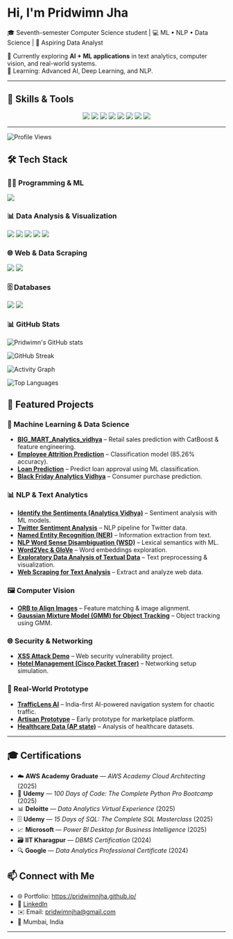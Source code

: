 # Hi, I'm Pridwimn Jha  

🎓 Seventh-semester Computer Science student | 💻 ML • NLP • Data Science | 🚀 Aspiring Data Analyst  

🔭 Currently exploring **AI + ML applications** in text analytics, computer vision, and real-world systems.  
🌱 Learning: Advanced AI, Deep Learning, and NLP.  

---
## 🔧 Skills & Tools  

<p align="center">
  <img src="https://img.shields.io/badge/Python-3670A0?logo=python&logoColor=white"/>
  <img src="https://img.shields.io/badge/TensorFlow-FF6F00?logo=tensorflow&logoColor=white"/>
  <img src="https://img.shields.io/badge/scikit--learn-F7931E?logo=scikit-learn&logoColor=white"/>
  <img src="https://img.shields.io/badge/NLP-00A3E0?logo=openai&logoColor=white"/>
  <img src="https://img.shields.io/badge/Pandas-150458?logo=pandas&logoColor=white"/>
  <img src="https://img.shields.io/badge/Numpy-013243?logo=numpy&logoColor=white"/>
  <img src="https://img.shields.io/badge/BeautifulSoup-4B8BBE?logo=python&logoColor=white"/>
  <img src="https://img.shields.io/badge/Git-F05032?logo=git&logoColor=white"/>
</p>


---
![Profile Views](https://komarev.com/ghpvc/?username=pridwimnjha&color=blue)

## 🛠️ Tech Stack  

### 👨‍💻 Programming & ML
<p>
  <img src="https://skillicons.dev/icons?i=python,tensorflow,sklearn,git,github,vscode&perline=6" />
</p>

### 📊 Data Analysis & Visualization
<p>
  <img src="https://img.shields.io/badge/Pandas-150458?logo=pandas&logoColor=white" />
  <img src="https://img.shields.io/badge/Numpy-013243?logo=numpy&logoColor=white" />
  <img src="https://img.shields.io/badge/Matplotlib-0C55A5?logo=plotly&logoColor=white" />
  <img src="https://img.shields.io/badge/Seaborn-0696D7?logo=python&logoColor=white" />
  <img src="https://img.shields.io/badge/PowerBI-F2C811?logo=powerbi&logoColor=black" />
</p>

### 🌐 Web & Data Scraping
<p>
  <img src="https://img.shields.io/badge/HTML5-E34F26?logo=html5&logoColor=white" />
  <img src="https://img.shields.io/badge/BeautifulSoup-4B8BBE?logo=python&logoColor=white" />
</p>

### 🗄️ Databases
<p>
  <img src="https://img.shields.io/badge/SQL-003B57?logo=postgresql&logoColor=white" />
  <img src="https://img.shields.io/badge/MySQL-4479A1?logo=mysql&logoColor=white" />
</p>

### 📊 GitHub Stats

![Pridwimn's GitHub stats](https://github-readme-stats.vercel.app/api?username=pridwimnjha&show_icons=true&theme=radical)

![GitHub Streak](https://github-readme-streak-stats.herokuapp.com?user=pridwimnjha&theme=radical)

![Activity Graph](https://github-readme-activity-graph.vercel.app/graph?username=pridwimnjha&theme=react-dark&hide_border=true)

![Top Languages](https://github-readme-stats.vercel.app/api/top-langs/?username=pridwimnjha&layout=compact&theme=tokyonight)



## 📂 Featured Projects  

### 🔮 Machine Learning & Data Science
- [**BIG_MART_Analytics_vidhya**](https://github.com/your-username/BIG_MART_Analytics_vidhya) – Retail sales prediction with CatBoost & feature engineering.  
- [**Employee Attrition Prediction**](https://github.com/your-username/Employee_attrition_prediction) – Classification model (85.26% accuracy).  
- [**Loan Prediction**](https://github.com/your-username/Loan_prediction) – Predict loan approval using ML classification.  
- [**Black Friday Analytics Vidhya**](https://github.com/your-username/Black-Friday-Anaytics-Vidhya) – Consumer purchase prediction.  

### 📊 NLP & Text Analytics
- [**Identify the Sentiments (Analytics Vidhya)**](https://github.com/your-username/Identify-the-Sentiments-Analytics-Vidhya-) – Sentiment analysis with ML models.  
- [**Twitter Sentiment Analysis**](https://github.com/your-username/Twitter-sentiment-Analysis) – NLP pipeline for Twitter data.  
- [**Named Entity Recognition (NER)**](https://github.com/your-username/Named-Entity-Recognition-NER-in-text-data.) – Information extraction from text.  
- [**NLP Word Sense Disambiguation (WSD)**](https://github.com/your-username/NLP-Word-Sense-Disambiguation-WSD-) – Lexical semantics with ML.  
- [**Word2Vec & GloVe**](https://github.com/your-username/Word2Vec-GloVe) – Word embeddings exploration.  
- [**Exploratory Data Analysis of Textual Data**](https://github.com/your-username/Exploratory-Data-Analysis-of-Textual-Data) – Text preprocessing & visualization.  
- [**Web Scraping for Text Analysis**](https://github.com/your-username/Web-Scraping-for-Text-Analysis-using-Beautiful-Soup-) – Extract and analyze web data.  

### 🖼️ Computer Vision
- [**ORB to Align Images**](https://github.com/your-username/ORB-to-align-images) – Feature matching & image alignment.  
- [**Gaussian Mixture Model (GMM) for Object Tracking**](https://github.com/your-username/Gaussian-Mixture-Model-GMM-to-track-movement-of-objects) – Object tracking using GMM.  

### 🌐 Security & Networking
- [**XSS Attack Demo**](https://github.com/your-username/XSS-Attack) – Web security vulnerability project.  
- [**Hotel Management (Cisco Packet Tracer)**](https://github.com/your-username/HotelManagementCiscoPacketTracer) – Networking setup simulation.  

### 🚦 Real-World Prototype
- [**TrafficLens AI**](https://github.com/your-username/TrafficLens-AI-India-first-navigation-system-) – India-first AI-powered navigation system for chaotic traffic.  
- [**Artisan Prototype**](https://github.com/your-username/artisan-prototype) – Early prototype for marketplace platform.  
- [**Healthcare Data (AP state)**](https://github.com/your-username/Healthcare_data) – Analysis of healthcare datasets.  

---

## 🎓 Certifications  

- ☁️ **AWS Academy Graduate** — *AWS Academy Cloud Architecting* (2025)  
- 🐍 **Udemy** — *100 Days of Code: The Complete Python Pro Bootcamp* (2025)  
- 📊 **Deloitte** — *Data Analytics Virtual Experience* (2025)  
- 🗄️ **Udemy** — *15 Days of SQL: The Complete SQL Masterclass* (2025)  
- 📈 **Microsoft** — *Power BI Desktop for Business Intelligence* (2025)  
- 🗃️ **IIT Kharagpur** — *DBMS Certification* (2024)  
- 🔍 **Google** — *Data Analytics Professional Certificate* (2024)


## 📫 Connect with Me  

- 🌐 Portfolio: https://pridwimnjha.github.io/
- 🔗 [LinkedIn](https://www.linkedin.com/in/pridwimn-jha-/)
- ✉️ Email: pridwimnjha@gmail.com  
- 📍 Mumbai, India  

---


